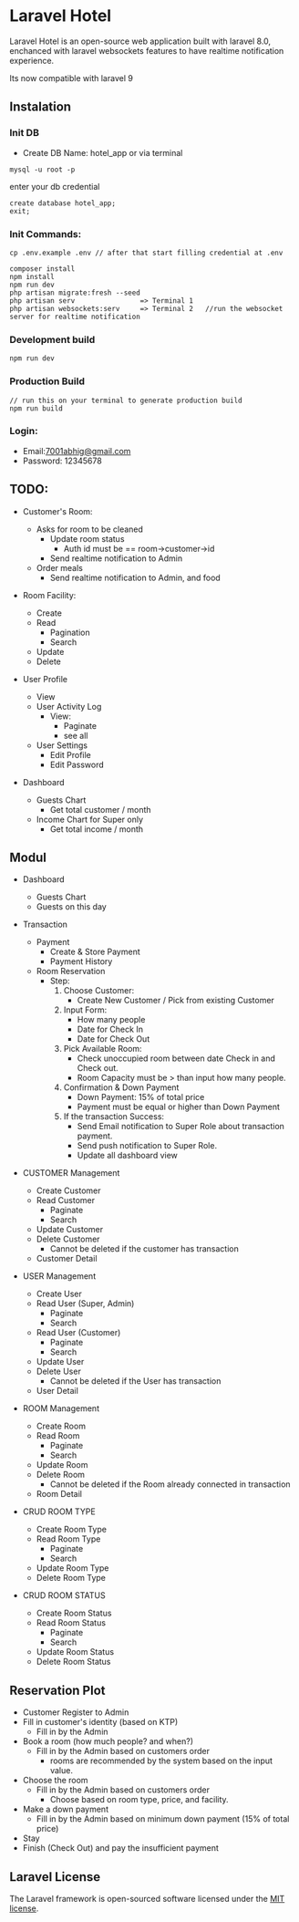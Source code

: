 # Laravel Hotel
Laravel Hotel is an open-source web application built with laravel 8.0, enchanced with laravel websockets features to have realtime notification experience.

Its now compatible with laravel 9

## Instalation 

### Init DB
- Create DB Name: hotel_app
or via terminal
```
mysql -u root -p
```
enter your db credential
```
create database hotel_app;
exit;
```
### Init Commands:
```
cp .env.example .env // after that start filling credential at .env

composer install
npm install 
npm run dev
php artisan migrate:fresh --seed
php artisan serv                => Terminal 1
php artisan websockets:serv     => Terminal 2   //run the websocket server for realtime notification
```

### Development build
```
npm run dev
```

### Production Build
```
// run this on your terminal to generate production build
npm run build
```

### Login:
- Email:7001abhig@gmail.com
- Password: 12345678

## TODO:
- Customer's Room:
    - Asks for room to be cleaned
        - Update room status
            - Auth id must be == room->customer->id 
        - Send realtime notification to Admin
    - Order meals
        - Send realtime notification to Admin, and food

- Room Facility:
    - Create
    - Read
        - Pagination
        - Search
    - Update
    - Delete

- User Profile
    - View
    - User Activity Log
        - View:
            - Paginate
            - see all
    - User Settings
        - Edit Profile
        - Edit Password

- Dashboard
    - Guests Chart
        - Get total customer / month
    - Income Chart for Super only
        - Get total income / month

## Modul
- Dashboard
    - Guests Chart
    - Guests on this day

- Transaction
    - Payment
        - Create & Store Payment
        - Payment History
    - Room Reservation
        - Step:
            1. Choose Customer:
                - Create New Customer / Pick from existing Customer
            2. Input Form:
                - How many people
                - Date for Check In
                - Date for Check Out
            3. Pick Available Room:
                - Check unoccupied room between date Check in and Check out.
                - Room Capacity must be > than input how many people.
            4. Confirmation & Down Payment
                - Down Payment: 15% of total price
                - Payment must be equal or higher than Down Payment
            5. If the transaction Success:
                - Send Email notification to Super Role about transaction payment.
                - Send push notification to Super Role.
                - Update all dashboard view

- CUSTOMER Management
    - Create Customer
    - Read Customer
        - Paginate
        - Search
    - Update Customer
    - Delete Customer
        - Cannot be deleted if the customer has transaction
    - Customer Detail

- USER Management
    - Create User
    - Read User (Super, Admin)
        - Paginate
        - Search
    - Read User (Customer)
        - Paginate
        - Search
    - Update User
    - Delete User
        - Cannot be deleted if the User has transaction
    - User Detail

- ROOM Management
    - Create Room
    - Read Room
        - Paginate
        - Search
    - Update Room
    - Delete Room
        - Cannot be deleted if the Room already connected in transaction
    - Room Detail

- CRUD ROOM TYPE
    - Create Room Type
    - Read Room Type
        - Paginate 
        - Search
    - Update Room Type
    - Delete Room Type

- CRUD ROOM STATUS
    - Create Room Status
    - Read Room Status
        - Paginate
        - Search
    - Update Room Status
    - Delete Room Status





## Reservation Plot

- Customer Register to Admin
- Fill in customer's identity (based on KTP)
    - Fill in by the Admin
- Book a room (how much people? and when?)
    - Fill in by the Admin based on customers order
        - rooms are recommended by the system based on the input value.
- Choose the room
    - Fill in by the Admin based on customers order
        - Choose based on room type, price, and facility.
- Make a down payment
    - Fill in by the Admin based on minimum down payment (15% of total price)
- Stay
- Finish (Check Out) and pay the insufficient payment


## Laravel License

The Laravel framework is open-sourced software licensed under the [MIT license](https://opensource.org/licenses/MIT).
